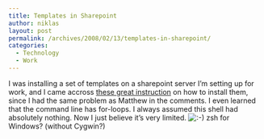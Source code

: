 ```yaml
---
title: Templates in Sharepoint
author: niklas
layout: post
permalink: /archives/2008/02/13/templates-in-sharepoint/
categories:
  - Technology
  - Work
---
```

I was installing a set of templates on a sharepoint server I&#8217;m setting up for work, and I came accross [these great instruction][1] on how to install them, since I had the same problem as Matthew in the comments. I even learned that the command line has for-loops. I always assumed this shell had absolutely nothing. Now I just believe it&#8217;s very limited. <img src='http://blog.saers.com/wp-includes/images/smilies/icon_smile.gif' alt=':-)' class='wp-smiley' /> zsh for Windows? (without Cygwin?)

 [1]: http://alpesh.nakars.com/blog/installation-guide-for-wss-application-templates/